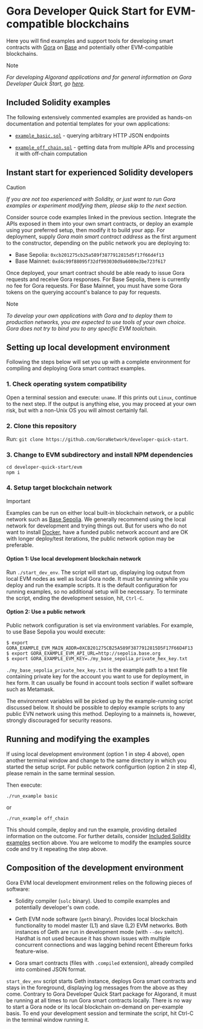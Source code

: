 # Gora Developer Quick Start for EVM-compatible blockchains

Here you will find examples and support tools for developing smart contracts with
[Gora](https://gora.io/) on [Base](https://base.org/) and potentially other
EVM-compatible blockchains.

> [!NOTE]
> *For developing Algorand applications and for general information on Gora
> Developer Quick Start, go [here](../README.md).*

## Included Solidity examples

The following extensively commented examples are provided as hands-on
documentation and potential templates for your own  applications:

 * [`example_basic.sol`](./example_basic.sol "Example app on Github") -
   querying arbitrary HTTP JSON endpoints

 * [`example_off_chain.sol`](./example_off_chain.sol "Example app on Github") -
   getting data from multiple APIs and processing it with off-chain computation

## Instant start for experienced Solidity developers

> [!CAUTION]
> *If you are not too experienced with Solidity, or just want to run Gora examples
> or experiment modifying them, please skip to the next section.*

Consider source code examples linked in the previous section. Integrate the APIs
exposed in them into your own smart contracts, or deploy an example using your
preferred setup, then modify it to build your app. For deployment, supply *Gora
main smart contract address* as the first argument to the constructor, depending
on the public network you are deploying to:

  * Base Sepolia: `0xcb201275cb25a589f3877912815d5f17f66d4f13`
  * Base Mainnet: `0xd4c99f88095f32df993030d9a6080e3be723f617`

Once deployed, your smart contract should be able ready to issue Gora requests
and receive Gora responses. For Base Sepolia, there is currently no fee for Gora
requests. For Base Mainnet, you must have some Gora tokens on the querying
account's balance to pay for requests.

> [!NOTE]
> *To develop your own applications with Gora and to deploy them to production
> networks, you are expected to use tools of your own choice. Gora does not try
> to bind you to any specific EVM toolchain.*

## Setting up local development environment

Following the steps below will set you up with a complete environment for
compiling and deploying Gora smart contract examples.

### 1. Check operating system compatibility

Open a terminal session and execute: `uname`. If this prints out `Linux`,
continue to the next step. If the output is anything else, you may proceed
at your own risk, but with a non-Unix OS you will almost certainly fail.

### 2. Clone this repository
Run: `git clone https://github.com/GoraNetwork/developer-quick-start`.

### 3. Change to EVM subdirectory and install NPM dependencies
```
cd developer-quick-start/evm
npm i
```

###  4. Setup target blockchain network

> [!IMPORTANT] 
> Examples can be run on either local built-in blockchain network, or a public
> network such as [Base Sepolia](https://sepolia.basescan.org/). We generally
> recommend using the local network for development and trying things out. But
> for users who do not want to install [Docker](https://docker.io/), have a
> funded public network account and are OK with longer deploy/test iterations,
> the public network option may be preferable.

#### Option 1: Use local development blockchain network

Run `./start_dev_env`. The script will start up, displaying log output from
local EVM nodes as well as local Gora node. It must be running while you deploy
and run the example scripts. It is the default configuration for running examples,
so no additional setup will be necessary. To terminate the script, ending the
development session, hit, `Ctrl-C`.
   
#### Option 2: Use a public network

Public network configuration is set via environment variables. For example,
to use Base Sepolia you would execute:
```
$ export GORA_EXAMPLE_EVM_MAIN_ADDR=0XCB201275CB25A589F3877912815D5F17F66D4F13
$ export GORA_EXAMPLE_EVM_API_URL=http://sepolia.base.org
$ export GORA_EXAMPLE_EVM_KEY=./my_base_sepolia_private_hex_key.txt
```
`./my_base_sepolia_private_hex_key.txt` is the example path to a text file
containing private key for the account you want to use for deployment,
in hex form. It can usually be found in account tools section if wallet
software such as Metamask.

The environment variables will be picked up by the example-running script
discussed below. It should be possible to deploy example scripts to any public
EVN network using this method. Deploying to a mainnets is, however, strongly
discouraged for security reasons.

## Running and modifying the examples

If using local development environment (option 1 in step 4 above), open another
terminal window and change to the same directory in which you started the setup
script. For public network configurtion (option 2 in step 4), please remain in
the same terminal session.

Then execute:
```
./run_example basic
```
or
```
./run_example off_chain
```

This should compile, deploy and run the example, providing detailed information
on the outcome. For further details, consider [Included Solidity examples](#included-solidity-examples)
section above. You are welcome to modify the examples source code and try it
repeating the step above.

## Composition of the development environment

Gora EVM local development environment relies on the following pieces of software:

 * Solidity compiler (`solc` binary). Used to compile examples and potentially
   developer's own code.

 * Geth EVM node software (`geth` binary). Provides local blockchain
   functionality to model master (L1) and slave (L2) EVM networks. Both
   instances of Geth are run in development mode (with `--dev` switch).
   Hardhat is not used because it has shown issues with multiple concurrent
   connections and was lagging behind recent Ethereum forks feature-wise.

 * Gora smart contracts (files with `.compiled` extension), already compiled
   into combined JSON format.

`start_dev_env` script starts Geth instance, deploys Gora smart contracts and
stays in the foreground, displaying log messages from the above as they come.
Contrary to Gora Developer Quick Start package for Algorand, it must be running
at all times to run Gora smart contracts locally. There is no way to start a
Gora node or its local blockchain on-demand on per-example basis.  To end your
development session and terminate the script, hit Ctrl-C in the terminal window
running it.
